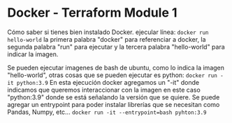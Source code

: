 # Docker - Terraform Module 1

Cómo saber si tienes bien instalado Docker. 
ejecular línea: ```docker run hello-world```
la primera palabra "docker" para referenciar a docker, la segunda palabra "run" para ejecutar y la tercera palabra "hello-world" para indicar la imagen.

Se pueden ejecutar imagenes de bash de ubuntu, como lo indica la imagen "hello-world", otras cosas que se pueden ejecutar es python:
```docker run -it python:3.9```
En esta ejecución docker agregamos un "-it" donde indicamos que queremos interaccionar con la imagen en este caso "python:3.9" donde se está señalando la versión que se quiere.
Se puede agregar un entrypoint para poder instalar librerías que se necesitan como Pandas, Numpy, etc...
```docker run -it --entrypoint=bash pyhton:3.9```